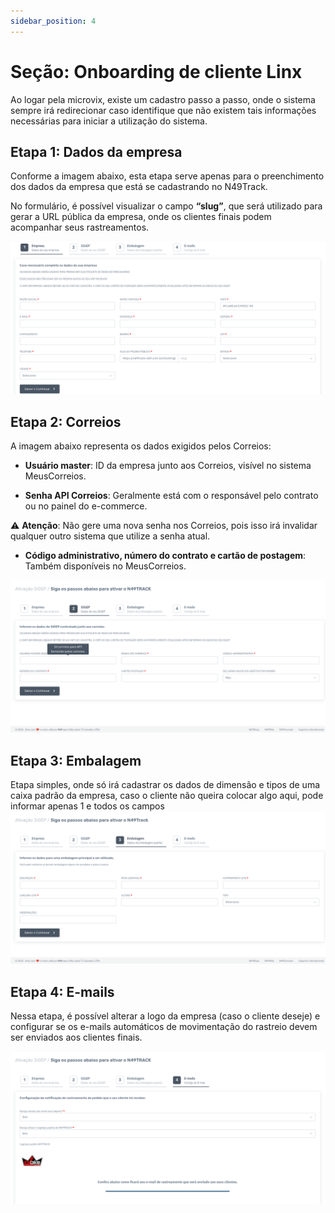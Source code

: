 ```yaml
---
sidebar_position: 4
---
```


# Seção: Onboarding de cliente Linx

Ao logar pela microvix, existe um cadastro passo a passo, onde o sistema sempre irá redirecionar caso identifique que não existem tais informações necessárias para iniciar a utilização do sistema.

## **Etapa 1: Dados da empresa**

Conforme a imagem abaixo, esta etapa serve apenas para o preenchimento dos dados da empresa que está se cadastrando no N49Track.

No formulário, é possível visualizar o campo **“slug”**, que será utilizado para gerar a URL pública da empresa, onde os clientes finais podem acompanhar seus rastreamentos.

![Dados da empresa](./img/image3.png)

## **Etapa 2: Correios**

A imagem abaixo representa os dados exigidos pelos Correios:

- **Usuário master**: ID da empresa junto aos Correios, visível no sistema MeusCorreios.

- **Senha API Correios**: Geralmente está com o responsável pelo contrato ou no painel do e-commerce.

⚠️ **Atenção**: Não gere uma nova senha nos Correios, pois isso irá invalidar qualquer outro sistema que utilize a senha atual.

- **Código administrativo, número do contrato e cartão de postagem**: Também disponíveis no MeusCorreios.

![Correios](./img/image11.png)

## Etapa 3: Embalagem

Etapa simples, onde só irá cadastrar os dados de dimensão e tipos de uma caixa padrão da empresa, caso o cliente não queira colocar algo aqui, pode informar apenas 1 e todos os campos\
![Embalagem](./img/image2.png)

## **Etapa 4: E-mails**

Nessa etapa, é possível alterar a logo da empresa (caso o cliente deseje) e configurar se os e-mails automáticos de movimentação do rastreio devem ser enviados aos clientes finais.

![E-mails](./img/image7.png)

###
